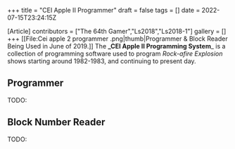 +++
title = "CEI Apple II Programmer"
draft = false
tags = []
date = 2022-07-15T23:24:15Z

[Article]
contributors = ["The 64th Gamer","Ls2018","Ls2018-1"]
gallery = []
+++
[[File:Cei apple 2 programmer .png|thumb|Programmer & Block Reader Being Used in June of 2019.]]
The **_CEI Apple II Programming System**_ is a collection of programming software used to program _Rock-afire Explosion_ shows starting around 1982-1983, and continuing to present day.

## Programmer ##
TODO:

## Block Number Reader ##
TODO: